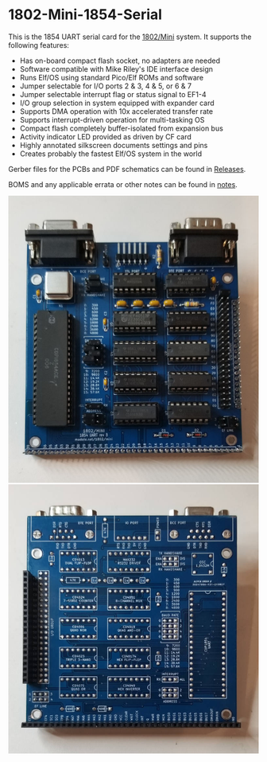 # 1802-Mini-1854-Serial
This is the 1854 UART serial card for the [1802/Mini](https://github.com/dmadole/1802-Mini) system. It supports the following features:

* Has on-board compact flash socket, no adapters are needed
* Software compatible with Mike Riley's IDE interface design
* Runs Elf/OS using standard Pico/Elf ROMs and software
* Jumper selectable for I/O ports 2 & 3, 4 & 5, or 6 & 7
* Jumper selectable interrupt flag or status signal to EF1-4
* I/O group selection in system equipped with expander card
* Supports DMA operation with 10x accelerated transfer rate
* Supports interrupt-driven operation for multi-tasking OS
* Compact flash completely buffer-isolated from expansion bus
* Activity indicator LED provided as driven by CF card
* Highly annotated silkscreen documents settings and pins
* Creates probably the fastest Elf/OS system in the world

Gerber files for the PCBs and PDF schematics can be found in [Releases](https://github.com/dmadole/1802-Mini-1854-Serial/releases).

BOMS and any applicable errata or other notes can be found in [notes](https://github.com/dmadole/1802-Mini-1854-Serial/tree/main/notes).

![1802/Mini 1854 Serial Front](https://github.com/dmadole/1802-Mini-1854-Serial/blob/main/photos/1802-Mini-1854-Serial-Rev-B-Assembled-Front.jpg)
![1802/Mini 1854 Serial Back](https://github.com/dmadole/1802-Mini-1854-Serial/blob/main/photos/1802-Mini-1854-Serial-Rev-B-Assembled-Back.jpg)
 
